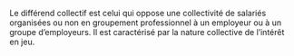 Le différend collectif est celui qui oppose une collectivité de salariés organisées ou non en groupement professionnel à un employeur ou à un groupe d’employeurs. Il est caractérisé par la nature collective de l’intérêt en jeu.